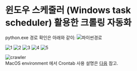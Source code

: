 # 윈도우 스케줄러 (Windows task scheduler) 활용한 크롤링 자동화

python.exe 경로 확인은 아래와 같이:
![파이썬경로](https://user-images.githubusercontent.com/67300266/124382790-2678f100-dd04-11eb-8c34-715eff7a1460.PNG)

![1](https://user-images.githubusercontent.com/67300266/124382844-64761500-dd04-11eb-8c92-eafae5a97780.png)
![2](https://user-images.githubusercontent.com/67300266/124382848-66d86f00-dd04-11eb-8bf8-f4c07ec160af.png)
![3](https://user-images.githubusercontent.com/67300266/124382849-68a23280-dd04-11eb-8c8a-a6179b548fca.png)
![4](https://user-images.githubusercontent.com/67300266/124382851-69d35f80-dd04-11eb-9bda-e0c204976a54.png)
![5](https://user-images.githubusercontent.com/67300266/124382854-6c35b980-dd04-11eb-8359-cc9755d70162.png)

![crawler](https://user-images.githubusercontent.com/67300266/124382810-37c1fd80-dd04-11eb-9b70-4c10221fd78a.PNG)
 <br>
MacOS environment 에서 Crontab 사용 설명은 [다음](https://stories.tistory.com/227) 참고.
